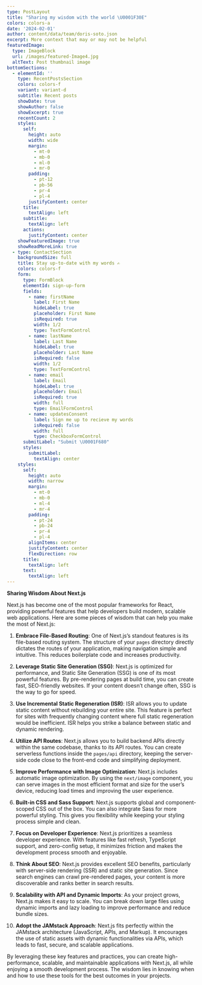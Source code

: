 ```yaml
---
type: PostLayout
title: "Sharing my wisdom with the world \U0001F30E"
colors: colors-a
date: '2024-02-01'
author: content/data/team/doris-soto.json
excerpt: More context that may or may not be helpful
featuredImage:
  type: ImageBlock
  url: /images/featured-Image4.jpg
  altText: Post thumbnail image
bottomSections:
  - elementId: ''
    type: RecentPostsSection
    colors: colors-f
    variant: variant-d
    subtitle: Recent posts
    showDate: true
    showAuthor: false
    showExcerpt: true
    recentCount: 2
    styles:
      self:
        height: auto
        width: wide
        margin:
          - mt-0
          - mb-0
          - ml-0
          - mr-0
        padding:
          - pt-12
          - pb-56
          - pr-4
          - pl-4
        justifyContent: center
      title:
        textAlign: left
      subtitle:
        textAlign: left
      actions:
        justifyContent: center
    showFeaturedImage: true
    showReadMoreLink: true
  - type: ContactSection
    backgroundSize: full
    title: Stay up-to-date with my words ✍️
    colors: colors-f
    form:
      type: FormBlock
      elementId: sign-up-form
      fields:
        - name: firstName
          label: First Name
          hideLabel: true
          placeholder: First Name
          isRequired: true
          width: 1/2
          type: TextFormControl
        - name: lastName
          label: Last Name
          hideLabel: true
          placeholder: Last Name
          isRequired: false
          width: 1/2
          type: TextFormControl
        - name: email
          label: Email
          hideLabel: true
          placeholder: Email
          isRequired: true
          width: full
          type: EmailFormControl
        - name: updatesConsent
          label: Sign me up to recieve my words
          isRequired: false
          width: full
          type: CheckboxFormControl
      submitLabel: "Submit \U0001F680"
      styles:
        submitLabel:
          textAlign: center
    styles:
      self:
        height: auto
        width: narrow
        margin:
          - mt-0
          - mb-0
          - ml-4
          - mr-4
        padding:
          - pt-24
          - pb-24
          - pr-4
          - pl-4
        alignItems: center
        justifyContent: center
        flexDirection: row
      title:
        textAlign: left
      text:
        textAlign: left
---
```

**Sharing Wisdom About Next.js**

Next.js has become one of the most popular frameworks for React, providing powerful features that help developers build modern, scalable web applications. Here are some pieces of wisdom that can help you make the most of Next.js:

1.  **Embrace File-Based Routing**: One of Next.js’s standout features is its file-based routing system. The structure of your `pages` directory directly dictates the routes of your application, making navigation simple and intuitive. This reduces boilerplate code and increases productivity.

2.  **Leverage Static Site Generation (SSG)**: Next.js is optimized for performance, and Static Site Generation (SSG) is one of its most powerful features. By pre-rendering pages at build time, you can create fast, SEO-friendly websites. If your content doesn’t change often, SSG is the way to go for speed.

3.  **Use Incremental Static Regeneration (ISR)**: ISR allows you to update static content without rebuilding your entire site. This feature is perfect for sites with frequently changing content where full static regeneration would be inefficient. ISR helps you strike a balance between static and dynamic rendering.

4.  **Utilize API Routes**: Next.js allows you to build backend APIs directly within the same codebase, thanks to its API routes. You can create serverless functions inside the `pages/api` directory, keeping the server-side code close to the front-end code and simplifying deployment.

5.  **Improve Performance with Image Optimization**: Next.js includes automatic image optimization. By using the `next/image` component, you can serve images in the most efficient format and size for the user’s device, reducing load times and improving the user experience.

6.  **Built-in CSS and Sass Support**: Next.js supports global and component-scoped CSS out of the box. You can also integrate Sass for more powerful styling. This gives you flexibility while keeping your styling process simple and clean.

7.  **Focus on Developer Experience**: Next.js prioritizes a seamless developer experience. With features like fast refresh, TypeScript support, and zero-config setup, it minimizes friction and makes the development process smooth and enjoyable.

8.  **Think About SEO**: Next.js provides excellent SEO benefits, particularly with server-side rendering (SSR) and static site generation. Since search engines can crawl pre-rendered pages, your content is more discoverable and ranks better in search results.

9.  **Scalability with API and Dynamic Imports**: As your project grows, Next.js makes it easy to scale. You can break down large files using dynamic imports and lazy loading to improve performance and reduce bundle sizes.

10. **Adopt the JAMstack Approach**: Next.js fits perfectly within the JAMstack architecture (JavaScript, APIs, and Markup). It encourages the use of static assets with dynamic functionalities via APIs, which leads to fast, secure, and scalable applications.

By leveraging these key features and practices, you can create high-performance, scalable, and maintainable applications with Next.js, all while enjoying a smooth development process. The wisdom lies in knowing when and how to use these tools for the best outcomes in your projects.



